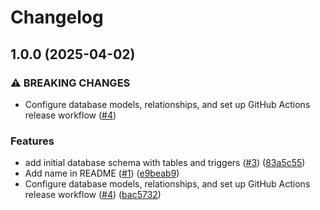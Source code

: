 # Changelog

## 1.0.0 (2025-04-02)


### ⚠ BREAKING CHANGES

* Configure database models, relationships, and set up GitHub Actions release workflow ([#4](https://github.com/juliloa/DevOps_Back/issues/4))

### Features

* add initial database schema with tables and triggers ([#3](https://github.com/juliloa/DevOps_Back/issues/3)) ([83a5c55](https://github.com/juliloa/DevOps_Back/commit/83a5c55a2331527a598c810fbc5c1740703a3da1))
* Add name in README ([#1](https://github.com/juliloa/DevOps_Back/issues/1)) ([e9beab9](https://github.com/juliloa/DevOps_Back/commit/e9beab9a82f2f45a6d3549082257362f3e7c32ce))
* Configure database models, relationships, and set up GitHub Actions release workflow ([#4](https://github.com/juliloa/DevOps_Back/issues/4)) ([bac5732](https://github.com/juliloa/DevOps_Back/commit/bac5732e20aee502dc8c3146fdd7e4b21db981e1))

